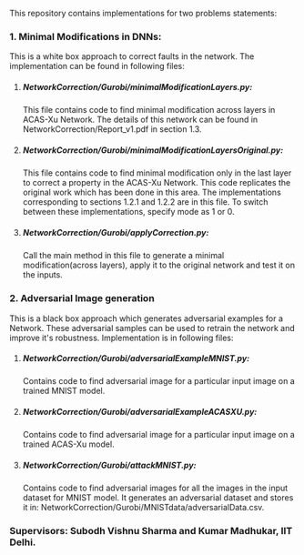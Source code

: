 This repository contains implementations for two problems statements:

<h3>1. Minimal Modifications in DNNs:</h3>
This is a white box approach to correct faults in the network. The implementation can be found in following files:
<ol>
  <li><h5>NetworkCorrection/Gurobi/minimalModificationLayers.py:</h5> This file contains code to find minimal modification across layers in ACAS-Xu Network. The details of this network can be found in NetworkCorrection/Report_v1.pdf in section 1.3.
  </li>

  <li><h5>NetworkCorrection/Gurobi/minimalModificationLayersOriginal.py:</h5> This file contains code to find minimal modification only in the last layer to correct a property in the ACAS-Xu Network. This code replicates the original work which has been done in this area. The implementations corresponding to sections 1.2.1 and 1.2.2 are in this file. To switch between these implementations, specify mode as 1 or 0. 
  </li>

  <li><h5>NetworkCorrection/Gurobi/applyCorrection.py:</h5> Call the main method in this file to generate a minimal modification(across layers), apply it to the original network and test it on the inputs.
  </li>
</ol>

<h3> 2. Adversarial Image generation</h3>
This is a black box approach which generates adversarial examples for a Network. These adversarial samples can be used to retrain the network and improve it's robustness. Implementation is in following files:
<ol>
  <li><h5>NetworkCorrection/Gurobi/adversarialExampleMNIST.py:</h5> Contains code to find adversarial image for a particular input image on a trained MNIST model.
  </li>

  <li><h5>NetworkCorrection/Gurobi/adversarialExampleACASXU.py:</h5> Contains code to find adversarial image for a particular input image on a trained ACAS-Xu model.
  </li>

  <li><h5>NetworkCorrection/Gurobi/attackMNIST.py:</h5> Contains code to find adversarial images for all the images in the input dataset for MNIST model. It generates an adversarial dataset and stores it in: NetworkCorrection/Gurobi/MNISTdata/adversarialData.csv.
  </li>
</ol>

<h3>Supervisors: Subodh Vishnu Sharma and Kumar Madhukar, IIT Delhi.</h3>
